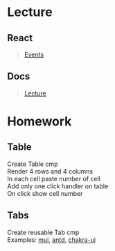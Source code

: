 # Lecture

## React

> [Events](https://react.dev/learn/responding-to-events)

## Docs

> [Lecture](https://docs.google.com/document/d/1O1ocH5M5TvnAgj1nvAYpENta3xjhtD13N-NaXy5YrEw/edit?usp=sharing)

# Homework

## Table

Create Table cmp  
Render 4 rows and 4 columns  
In each cell paste number of cell  
Add only one click handler on table  
On click show cell number

## Tabs

Create reusable Tab cmp  
Examples: [mui](https://mui.com/material-ui/react-tabs/), [antd](https://ant.design/components/tabs), [chakra-ui](https://chakra-ui.com/docs/components/tabs)
